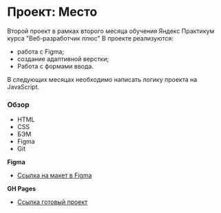 # Проект: Место

Второй проект в рамках второго месяца обучения Яндекс Практикум курса "Веб-разработчик плюс"
В проекте реализуются:
- работа с Figma;
- создание адаптивной верстки;
- Работа с формами ввода.

В следующих месяцах необходимо написать логику проекта на JavaScript.


### Обзор

* HTML
* CSS
* БЭМ
* Figma
* Git

**Figma**

* [Ссылка на макет в Figma](https://www.figma.com/file/2cn9N9jSkmxD84oJik7xL7/JavaScript.-Sprint-4?node-id=0%3A1)

**GH Pages**

* [Ссылка готовый проект](https://y1em.github.io/mesto-project/)

